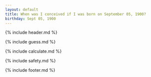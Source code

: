 ```yaml
---
layout: default
title: When was I conceived if I was born on September 05, 1900?
birthday: Sept 05, 1900
---
```


{% include header.md %}

{% include guess.md %}

{% include calculate.md %}

{% include safety.md %}

{% include footer.md %}



